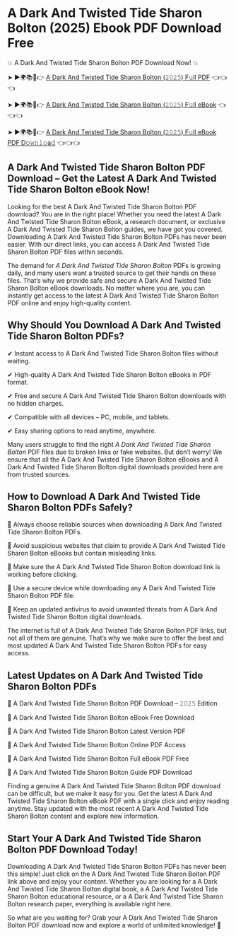 # A Dark And Twisted Tide Sharon Bolton (2025) Ebook PDF Download Free

💥 A Dark And Twisted Tide Sharon Bolton PDF Download Now! 💥

➤ ►🌍📚📱👉 [A Dark And Twisted Tide Sharon Bolton (𝟸𝟶𝟸𝟻) F𝚞ll PDF](https://getpdf.xyz/a-dark-and-twisted-tide-sharon-bolton) 👈👈👈


➤ ►🌍📚📱👉 [A Dark And Twisted Tide Sharon Bolton (𝟸𝟶𝟸𝟻) F𝚞ll eBook](https://getpdf.xyz/a-dark-and-twisted-tide-sharon-bolton) 👈👈👈


➤ ►🌍📚📱👉 [A Dark And Twisted Tide Sharon Bolton (𝟸𝟶𝟸𝟻) F𝚞ll eBook PDF D𝚘𝚠𝚗𝚕𝚘a𝚍](https://getpdf.xyz/a-dark-and-twisted-tide-sharon-bolton) 👈👈👈


## A Dark And Twisted Tide Sharon Bolton PDF Download – Get the Latest A Dark And Twisted Tide Sharon Bolton eBook Now!

Looking for the best A Dark And Twisted Tide Sharon Bolton PDF download? You are in the right place! Whether you need the latest A Dark And Twisted Tide Sharon Bolton eBook, a research document, or exclusive A Dark And Twisted Tide Sharon Bolton guides, we have got you covered. Downloading A Dark And Twisted Tide Sharon Bolton PDFs has never been easier. With our direct links, you can access A Dark And Twisted Tide Sharon Bolton PDF files within seconds.

The demand for *A Dark And Twisted Tide Sharon Bolton* PDFs is growing daily, and many users want a trusted source to get their hands on these files. That’s why we provide safe and secure A Dark And Twisted Tide Sharon Bolton eBook downloads. No matter where you are, you can instantly get access to the latest A Dark And Twisted Tide Sharon Bolton PDF online and enjoy high-quality content.

## Why Should You Download A Dark And Twisted Tide Sharon Bolton PDFs?

✔ Instant access to A Dark And Twisted Tide Sharon Bolton files without waiting.

✔ High-quality A Dark And Twisted Tide Sharon Bolton eBooks in PDF format.

✔ Free and secure A Dark And Twisted Tide Sharon Bolton downloads with no hidden charges.

✔ Compatible with all devices – PC, mobile, and tablets.

✔ Easy sharing options to read anytime, anywhere.

Many users struggle to find the right *A Dark And Twisted Tide Sharon Bolton* PDF files due to broken links or fake websites. But don’t worry! We ensure that all the A Dark And Twisted Tide Sharon Bolton eBooks and A Dark And Twisted Tide Sharon Bolton digital downloads provided here are from trusted sources.

## How to Download A Dark And Twisted Tide Sharon Bolton PDFs Safely?

📌 Always choose reliable sources when downloading A Dark And Twisted Tide Sharon Bolton PDFs.

📌 Avoid suspicious websites that claim to provide A Dark And Twisted Tide Sharon Bolton eBooks but contain misleading links.

📌 Make sure the A Dark And Twisted Tide Sharon Bolton download link is working before clicking.

📌 Use a secure device while downloading any A Dark And Twisted Tide Sharon Bolton PDF file.

📌 Keep an updated antivirus to avoid unwanted threats from A Dark And Twisted Tide Sharon Bolton digital downloads.

The internet is full of A Dark And Twisted Tide Sharon Bolton PDF links, but not all of them are genuine. That’s why we make sure to offer the best and most updated A Dark And Twisted Tide Sharon Bolton PDFs for easy access.

## Latest Updates on A Dark And Twisted Tide Sharon Bolton PDFs

🔹 A Dark And Twisted Tide Sharon Bolton PDF Download – 𝟸𝟶𝟸𝟻 Edition

🔹 A Dark And Twisted Tide Sharon Bolton eBook Free Download

🔹 A Dark And Twisted Tide Sharon Bolton Latest Version PDF

🔹 A Dark And Twisted Tide Sharon Bolton Online PDF Access

🔹 A Dark And Twisted Tide Sharon Bolton Full eBook PDF Free

🔹 A Dark And Twisted Tide Sharon Bolton Guide PDF Download

Finding a genuine A Dark And Twisted Tide Sharon Bolton PDF download can be difficult, but we make it easy for you. Get the latest A Dark And Twisted Tide Sharon Bolton eBook PDF with a single click and enjoy reading anytime. Stay updated with the most recent A Dark And Twisted Tide Sharon Bolton content and explore new information.

## Start Your A Dark And Twisted Tide Sharon Bolton PDF Download Today!

Downloading A Dark And Twisted Tide Sharon Bolton PDFs has never been this simple! Just click on the A Dark And Twisted Tide Sharon Bolton PDF link above and enjoy your content. Whether you are looking for a A Dark And Twisted Tide Sharon Bolton digital book, a A Dark And Twisted Tide Sharon Bolton educational resource, or a A Dark And Twisted Tide Sharon Bolton research paper, everything is available right here.

So what are you waiting for? Grab your A Dark And Twisted Tide Sharon Bolton PDF download now and explore a world of unlimited knowledge! 🚀